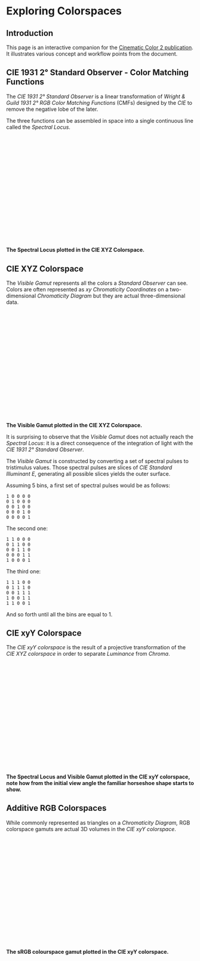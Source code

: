 # Exploring Colorspaces

<style>
    .container {
        display: flex;
        justify-content: center;
        align-content: flex-start;
    }

    .item {
        flex: 0 1 auto;
        width: 100%;
    }

    .colourAnalysisView{
        padding-bottom: 56.25%;
        height: 0;
    }
</style>

## Introduction

This page is an interactive companion for the [Cinematic Color 2 publication]($UNDEFINED_LINK).
It illustrates various concept and workflow points from the document.

## CIE 1931 2° Standard Observer - Color Matching Functions

The *CIE 1931 2° Standard Observer* is a linear transformation of
*Wright & Guild 1931 2° RGB Color Matching Functions* (CMFs) designed by the
*CIE* to remove the negative lobe of the later.

The three functions can be assembled in space into a single continuous line
called the *Spectral Locus*.

<div class="container">
    <div id="gamutView1" class="colourAnalysisView item"></div>
</div>

__The Spectral Locus plotted in the CIE XYZ Colorspace.__

## CIE XYZ Colorspace

The *Visible Gamut* represents all the colors a *Standard Observer* can see.
Colors are often represented as *xy* *Chromaticity Coordinates* on a
two-dimensional *Chromaticity Diagram* but they are actual three-dimensional
data.

<div class="container">
    <div id="gamutView2" class="colourAnalysisView item"></div>
</div>

__The Visible Gamut plotted in the CIE XYZ Colorspace.__

It is surprising to observe that the *Visible Gamut* does not actually reach
the *Spectral Locus*: it is a direct consequence of the integration
of light with the *CIE 1931 2° Standard Observer*.

The *Visible Gamut* is constructed by converting a set of spectral pulses
to tristimulus values. Those spectral pulses are slices of
*CIE Standard Illuminant E*, generating all possible slices yields the outer
surface.

Assuming 5 bins, a first set of spectral pulses would be as follows:

```
1 0 0 0 0
0 1 0 0 0
0 0 1 0 0
0 0 0 1 0
0 0 0 0 1
```

The second one:

```
1 1 0 0 0
0 1 1 0 0
0 0 1 1 0
0 0 0 1 1
1 0 0 0 1
```

The third one:

```
1 1 1 0 0
0 1 1 1 0
0 0 1 1 1
1 0 0 1 1
1 1 0 0 1
```

And so forth until all the bins are equal to 1.

## CIE xyY Colorspace

The *CIE xyY colorspace* is the result of a projective transformation of the
*CIE XYZ colorspace* in order to separate *Luminance* from *Chroma*.

<div class="container">
    <div id="gamutView3" class="colourAnalysisView item"></div>
</div>

__The Spectral Locus and Visible Gamut plotted in the CIE xyY colorspace, note
how from the initial view angle the familiar horseshoe shape starts to show.__

## Additive RGB Colorspaces

While commonly represented as triangles on a *Chromaticity Diagram,* RGB colorspace gamuts are actual 3D volumes in the *CIE xyY colorspace*.

<div class="container">
    <div id="gamutView4" class="colourAnalysisView item"></div>
</div>

__The sRGB colourspace gamut plotted in the CIE xyY colorspace.__

<script src="https://cdn.rawgit.com/mrdoob/three.js/master/build/three.min.js"></script>
<script src="https://cdn.rawgit.com/mrdoob/three.js/master/examples/js/controls/OrbitControls.js"></script>
<script src="https://cdn.rawgit.com/mrdoob/three.js/master/examples/js/controls/TrackballControls.js"></script>
<script src="https://rawgit.com/colour-science/colour-analysis-three.js/master/dist/colour-analysis.js"></script>
<script type="text/javascript">
    window.colourAnalysisServer = 'https://www.colour-science.org:8020';

    var gamutViewSettings = {
            scene: {
                background: '#F5F5F5'
            },
            fog: {
                color: '#F5F5F5',
            },
            grid: {
                colorCenterLine: '#B5B5B5',
                colorGrid: '#D5D5D5'
            },
            camera: {
                position: { x: -1, y: 1, z: 1 },
            },
    }

    var primaryColourspace = 'sRGB';

    // CIE 1931 2° Standard Observer - Color Matching Functions
    var colourspaceModel = 'CIE XYZ';
    var gamutView1 = new ColourAnalysis.GamutView(
        document.getElementById('gamutView1'),
        {
            ...{
                primaryColourspace: primaryColourspace,
                colourspaceModel: colourspaceModel,
            },
            ...gamutViewSettings
        }
    );
    gamutView1.addViewAxesVisual();
    gamutView1.addSpectralLocusVisual();
    gamutView1.animate();

    // CIE XYZ Colorspace
    var gamutViewSettings = {
        ...gamutViewSettings,
        ...{
                camera: {
                    position: { x: -0.5, y: 1, z: 2 },
                }
        }
    }
    var gamutView2 = new ColourAnalysis.GamutView(
        document.getElementById('gamutView2'),
        {
            ...{
                primaryColourspace: primaryColourspace,
                colourspaceModel: colourspaceModel,
            },
            ...gamutViewSettings
        }
    );
    gamutView2.addViewAxesVisual();
    gamutView2.addSpectralLocusVisual();
    gamutView2.addVisibleSpectrumVisual();
    gamutView2.animate();

    // CIE xyY Colorspace
    var colourspaceModel = 'CIE xyY';
    var gamutViewSettings = {
        ...gamutViewSettings,
        ...{
                camera: {
                    fov: 27.5,
                    position: { x: 0, y: 3.5, z: 1 / 3 },
                }
        }
    }
    var gamutView3 = new ColourAnalysis.GamutView(
        document.getElementById('gamutView3'),
        {
            ...{
                primaryColourspace: primaryColourspace,
                colourspaceModel: colourspaceModel,
            },
            ...gamutViewSettings
        }
    );
    gamutView3.addViewAxesVisual();
    gamutView3.addSpectralLocusVisual();
    gamutView3.addVisibleSpectrumVisual();
    gamutView3.animate();

    // Additive RGB Colorspaces
    var colourspaceModel = 'CIE xyY';
    var gamutViewSettings = {
        ...gamutViewSettings,
        ...{
                camera: {
                    fov: 27.5,
                    position: { x: -2, y: 2, z: 1 },
                }
        }
    }
    var gamutView4 = new ColourAnalysis.GamutView(
        document.getElementById('gamutView4'),
        {
            ...{
                primaryColourspace: primaryColourspace,
                colourspaceModel: colourspaceModel,
            },
            ...gamutViewSettings
        }
    );
    gamutView4.addViewAxesVisual();
    gamutView4.addSpectralLocusVisual();
    gamutView4.addPrimaryColourspaceVisual(
        {
            uniformOpacity: 0.85
        }
    );
    gamutView4.animate();
</script>
